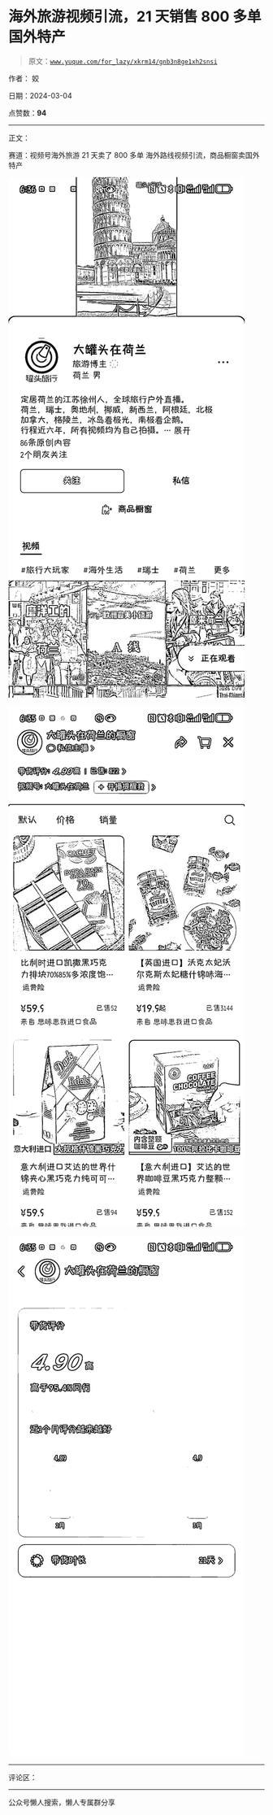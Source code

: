 # 海外旅游视频引流，21 天销售 800 多单国外特产

> 原文：[`www.yuque.com/for_lazy/xkrm14/gnb3n8ge1xh2snsi`](https://www.yuque.com/for_lazy/xkrm14/gnb3n8ge1xh2snsi)

作者： 姣

日期：2024-03-04

点赞数：**94**

* * *

正文：

赛道：视频号海外旅游 21 天卖了 800 多单 海外路线视频引流，商品橱窗卖国外特产

![](img/e8b9bae4e27546b30738ae5b7dd55cfe.png)

![](img/98e2e6a3e392d77efa0aeea67f314dca.png)

![](img/65b2dd15845cba72fb877a57c254874f.png)

* * *

评论区：

* * *

公众号懒人搜索，懒人专属群分享